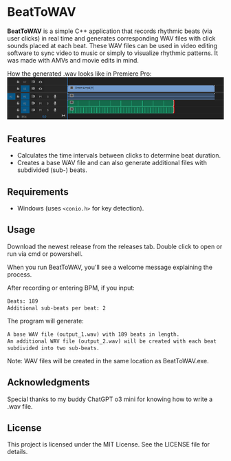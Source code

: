 # BeatToWAV
**BeatToWAV** is a simple C++ application that records rhythmic beats (via user clicks) in real time and generates corresponding WAV files with click sounds placed at each beat. These WAV files can be used in video editing software to sync video to music or simply to visualize rhythmic patterns. It was made with AMVs and movie edits in mind.

How the generated .wav looks like in Premiere Pro:
![screenshot](grafik.png)

## Features

- Calculates the time intervals between clicks to determine beat duration.
- Creates a base WAV file and can also generate additional files with subdivided (sub-) beats.

## Requirements

- Windows (uses `<conio.h>` for key detection).

## Usage

Download the newest release from the releases tab. Double click to open or run via cmd or powershell.

When you run BeatToWAV, you'll see a welcome message explaining the process.

After recording or entering BPM, if you input:

    Beats: 189
    Additional sub-beats per beat: 2

The program will generate:

    A base WAV file (output_1.wav) with 189 beats in length.
    An additional WAV file (output_2.wav) will be created with each beat subdivided into two sub-beats.

Note: WAV files will be created in the same location as BeatToWAV.exe.

## Acknowledgments

Special thanks to my buddy ChatGPT o3 mini for knowing how to write a .wav file.

## License

This project is licensed under the MIT License. See the LICENSE file for details.
